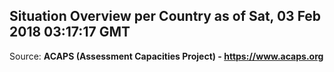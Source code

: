 ## Situation Overview per Country as of Sat, 03 Feb 2018 03:17:17 GMT

Source: **ACAPS (Assessment Capacities Project) - https://www.acaps.org**